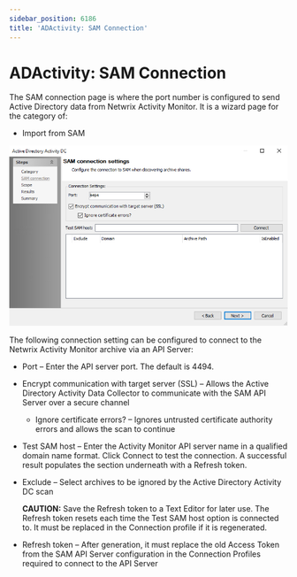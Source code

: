 ```yaml
---
sidebar_position: 6186
title: 'ADActivity: SAM Connection'
---
```


# ADActivity: SAM Connection

The SAM connection page is where the port number is configured to send Active Directory data from Netwrix Activity Monitor. It is a wizard page for the category of:

* Import from SAM

![Active Directory Activity DC wizard SAM connection settings page](../../../../../../../static/images/AccessAnalyzer_12.0/Content/Resources/Images/EnterpriseAuditor/Admin/DataCollector/ADActivity/NAMConnection.png "Active Directory Activity DC wizard SAM connection settings page")

The following connection setting can be configured to connect to the Netwrix Activity Monitor archive via an API Server:

* Port – Enter the API server port. The default is 4494.
* Encrypt communication with target server (SSL) – Allows the Active Directory Activity Data Collector to communicate with the SAM API Server over a secure channel

  * Ignore certificate errors? – Ignores untrusted certificate authority errors and allows the scan to continue
* Test SAM host – Enter the Activity Monitor API server name in a qualified domain name format. Click Connect to test the connection. A successful result populates the section underneath with a Refresh token.
* Exclude – Select archives to be ignored by the Active Directory Activity DC scan

  **CAUTION:** Save the Refresh token to a Text Editor for later use. The Refresh token resets each time the Test SAM host option is connected to. It must be replaced in the Connection profile if it is regenerated.
* Refresh token – After generation, it must replace the old Access Token from the SAM API Server configuration in the Connection Profiles required to connect to the API Server